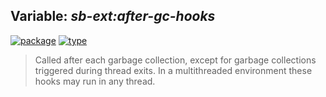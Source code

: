 ## Variable: ***sb-ext:*after-gc-hooks****
[![package](https://img.shields.io/badge/Package-SB--EXT-5f9ea0.svg?style=social&colorA=999999)](../) [![type](https://img.shields.io/badge/Type-Variable-5f9ea0.svg?style=social&colorA=999999)](../#variable) 

> Called after each garbage collection, except for garbage collections
> triggered during thread exits. In a multithreaded environment these hooks may
> run in any thread.

